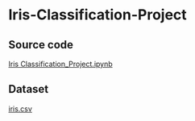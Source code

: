 # Iris-Classification-Project

## Source code 
[Iris Classification_Project.ipynb](https://github.com/TangO-Notaion/Iris-Classification-Project/blob/main/Iris%20Classification_Project.ipynb "Iris Classification_Project.ipynb")


## Dataset
[iris.csv](https://github.com/TangO-Notaion/Iris-Classification-Project/blob/main/iris.csv "iris.csv")
